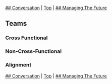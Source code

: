 [## Conversation](03.html) | [Top](index.html) | [## Managing The Future](05.html)

## Teams ##  

### Cross Functional ###  

### Non-Cross-Functional ###  

### Alignment ###



[## Conversation](03.html) | [Top](index.html) | [## Managing The Future](05.html)


<!--ignore-->


